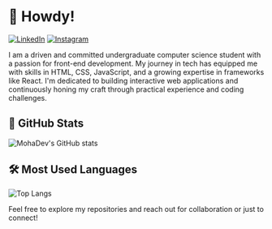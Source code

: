 # 👋 Howdy!

[![LinkedIn](https://img.shields.io/badge/LinkedIn-Profile-blue?style=for-the-badge&logo=linkedin)](https://www.linkedin.com/in/mohamedabdulrahmanyounis/)  [![Instagram](https://img.shields.io/badge/Instagram-Profile-purple?style=for-the-badge&logo=instagram)](https://www.instagram.com/Moyrith/)

I am a driven and committed undergraduate computer science student with a passion for front-end development. My journey in tech has equipped me with skills in HTML, CSS, JavaScript, and a growing expertise in frameworks like React. I'm dedicated to building interactive web applications and continuously honing my craft through practical experience and coding challenges.

## 🚀 GitHub Stats

![MohaDev's GitHub stats](https://github-readme-stats.vercel.app/api?username=MohaDev01&show_icons=true&theme=radical)

## 🛠️ Most Used Languages

![Top Langs](https://github-readme-stats.vercel.app/api/top-langs/?username=MohaDev01&layout=compact&theme=radical)

Feel free to explore my repositories and reach out for collaboration or just to connect!
